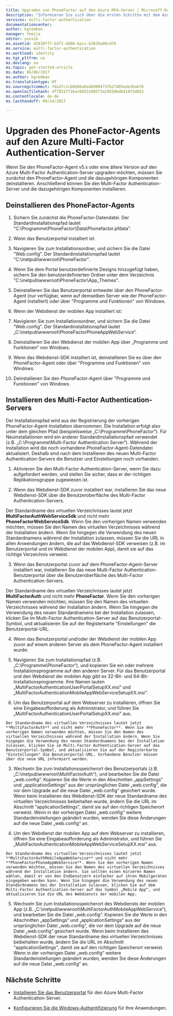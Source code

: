 ```yaml
---
title: Upgraden von PhoneFactor auf den Azure MFA-Server | Microsoft-Dokumentation
description: "Informieren Sie sich über die ersten Schritte mit dem Azure MFA-Server, wenn Sie ein Upgrade des älteren PhoneFactor-Agents ausführen möchten."
services: multi-factor-authentication
documentationcenter: 
author: kgremban
manager: femila
editor: yossib
ms.assetid: 42838ff7-bdf2-4d06-bacc-b3839a00cd76
ms.service: multi-factor-authentication
ms.workload: identity
ms.tgt_pltfrm: na
ms.devlang: na
ms.topic: get-started-article
ms.date: 06/06/2017
ms.author: kgremban
ms.translationtype: HT
ms.sourcegitcommit: fda37c1cb0b66a8adb989473f627405ede36ab76
ms.openlocfilehash: df7815ff16ac66531005f3a29550bdb419f3d052
ms.contentlocale: de-de
ms.lasthandoff: 09/14/2017

---
```

# <a name="upgrade-the-phonefactor-agent-to-azure-multi-factor-authentication-server"></a>Upgraden des PhoneFactor-Agents auf den Azure Multi-Factor Authentication-Server
Wenn Sie den PhoneFactor-Agent v5.x oder eine ältere Version auf den Azure Multi-Factor Authentication-Server upgraden möchten, müssen Sie zunächst den PhoneFactor-Agent und die dazugehörigen Komponenten deinstallieren. Anschließend können Sie den Multi-Factor Authentication-Server und die dazugehörigen Komponenten installieren.

## <a name="uninstall-the-phonefactor-agent"></a>Deinstallieren des PhoneFactor-Agents

1. Sichern Sie zunächst die PhoneFactor-Datendatei. Der Standardinstallationspfad lautet "C:\Programme\PhoneFactor\Data\Phonefactor.pfdata".

2. Wenn das Benutzerportal installiert ist:
  1. Navigieren Sie zum Installationsordner, und sichern Sie die Datei "Web.config". Der Standardinstallationspfad lautet "C:\inetpub\wwwroot\PhoneFactor".

  2. Wenn Sie dem Portal benutzerdefinierte Designs hinzugefügt haben, sichern Sie den benutzerdefinierten Ordner unter dem Verzeichnis "C:\inetpub\wwwroot\PhoneFactor\App_Themes".

  3. Deinstallieren Sie das Benutzerportal entweder über den PhoneFactor-Agent (nur verfügbar, wenn auf demselben Server wie der PhoneFactor-Agent installiert) oder über "Programme und Funktionen" von Windows.

3. Wenn der Webdienst der mobilen App installiert ist:

  1. Navigieren Sie zum Installationsordner, und sichern Sie die Datei "Web.config". Der Standardinstallationspfad lautet „C:\inetpub\wwwroot\PhoneFactorPhoneAppWebService“.

  2. Deinstallieren Sie den Webdienst der mobilen App über „Programme und Funktionen“ von Windows.

4. Wenn das Webdienst-SDK installiert ist, deinstallieren Sie es über den PhoneFactor-Agent oder über "Programme und Funktionen" von Windows.

5. Deinstallieren Sie den PhoneFactor-Agent über "Programme und Funktionen" von Windows.

## <a name="install-the-multi-factor-authentication-server"></a>Installieren des Multi-Factor Authentication-Servers

Der Installationspfad wird aus der Registrierung der vorherigen PhoneFactor-Agent-Installation übernommen. Die Installation erfolgt also unter dem gleichen Pfad (beispielsweise „C:\Programme\PhoneFactor“). Für Neuinstallationen wird ein anderer Standardinstallationspfad verwendet (z.B. „C:\Programme\Multi-Factor Authentication Server“). Während der Installation wird die noch vorhandene PhoneFactor-Agent-Datendatei aktualisiert. Deshalb sind nach dem Installieren des neuen Multi-Factor Authentication-Servers die Benutzer und Einstellungen noch vorhanden.

1. Aktivieren Sie den Multi-Factor Authentication-Server, wenn Sie dazu aufgefordert werden, und stellen Sie sicher, dass er der richtigen Replikationsgruppe zugewiesen ist.

2. Wenn das Webdienst-SDK zuvor installiert war, installieren Sie das neue Webdienst-SDK über die Benutzeroberfläche des Multi-Factor Authentication-Servers.

  Der Standardname des virtuellen Verzeichnisses lautet jetzt **MultiFactorAuthWebServiceSdk** und nicht mehr **PhoneFactorWebServiceSdk**. Wenn Sie den vorherigen Namen verwenden möchten, müssen Sie den Namen des virtuellen Verzeichnisses während der Installation ändern. Wenn Sie hingegen die Verwendung des neuen Standardnamens während der Installation zulassen, müssen Sie die URL in allen Anwendungen ändern, die auf das Webdienst-SDK verweisen (z.B. im Benutzerportal und im Webdienst der mobilen App), damit sie auf das richtige Verzeichnis verweist.

3. Wenn das Benutzerportal zuvor auf dem PhoneFactor-Agent-Server installiert war, installieren Sie das neue Multi-Factor Authentication-Benutzerportal über die Benutzeroberfläche des Multi-Factor Authentication-Servers.

  Der Standardname des virtuellen Verzeichnisses lautet jetzt **MultiFactorAuth** und nicht mehr **PhoneFactor**. Wenn Sie den vorherigen Namen verwenden möchten, müssen Sie den Namen des virtuellen Verzeichnisses während der Installation ändern. Wenn Sie hingegen die Verwendung des neuen Standardnamens bei der Installation zulassen, klicken Sie im Multi-Factor Authentication-Server auf das Benutzerportal-Symbol, und aktualisieren Sie auf der Registerkarte "Einstellungen" die Benutzerportal-URL.

4. Wenn das Benutzerportal und/oder der Webdienst der mobilen App zuvor auf einem anderen Server als dem PhoneFactor-Agent installiert wurde:

  1. Navigieren Sie zum Installationspfad (z.B. „C:\Programme\PhoneFactor“), und kopieren Sie ein oder mehrere Installationsprogramme auf den anderen Server. Für das Benutzerportal und den Webdienst der mobilen App gibt es 32-Bit- und 64-Bit-Installationsprogramme. Ihre Namen lauten „MultiFactorAuthenticationUserPortalSetupXX.msi“ und „MultiFactorAuthenticationMobileAppWebServiceSetupXX.msi“.

  2. Um das Benutzerportal auf dem Webserver zu installieren, öffnen Sie eine Eingabeaufforderung als Administrator, und führen Sie „MultiFactorAuthenticationUserPortalSetupXX.msi“ aus.

    Der Standardname des virtuellen Verzeichnisses lautet jetzt **MultiFactorAuth** und nicht mehr **PhoneFactor**. Wenn Sie den vorherigen Namen verwenden möchten, müssen Sie den Namen des virtuellen Verzeichnisses während der Installation ändern. Wenn Sie hingegen die Verwendung des neuen Standardnamens bei der Installation zulassen, klicken Sie im Multi-Factor Authentication-Server auf das Benutzerportal-Symbol, und aktualisieren Sie auf der Registerkarte "Einstellungen" die Benutzerportal-URL. Vorhandene Benutzer müssen über die neue URL informiert werden.

  3. Wechseln Sie zum Installationsspeicherort des Benutzerportals (z.B. „C:\inetpub\wwwroot\MultiFactorAuth“), und bearbeiten Sie die Datei „web.config“. Kopieren Sie die Werte in den Abschnitten „appSettings“ und „applicationSettings“ aus der ursprünglichen Datei „web.config“, die vor dem Upgrade auf die neue Datei „web.config“ gesichert wurde. Wenn beim Installieren des Webdienst-SDK der neue Standardname des virtuellen Verzeichnisses beibehalten wurde, ändern Sie die URL im Abschnitt "applicationSettings", damit sie auf den richtigen Speicherort verweist. Wenn in der vorherigen Datei „web.config“ weitere Standardeinstellungen geändert wurden, wenden Sie diese Änderungen auf die neue Datei „web.config“ an.

  4. Um den Webdienst der mobilen App auf dem Webserver zu installieren, öffnen Sie eine Eingabeaufforderung als Administrator, und führen Sie „MultiFactorAuthenticationMobileAppWebServiceSetupXX.msi“ aus.

    Der Standardname des virtuellen Verzeichnisses lautet jetzt **MultiFactorAuthMobileAppWebService** und nicht mehr **PhoneFactorPhoneAppWebService**. Wenn Sie den vorherigen Namen verwenden möchten, müssen Sie den Namen des virtuellen Verzeichnisses während der Installation ändern. Sie sollten einen kürzeren Namen wählen, damit er von den Endbenutzern einfacher auf ihren Mobilgeräten eingegeben werden kann. Wenn Sie hingegen die Verwendung des neuen Standardnamens bei der Installation zulassen, klicken Sie auf dem Multi-Factor Authentication-Server auf das Symbol „Mobile App“, und aktualisieren Sie die URL des Webdiensts der mobilen App.

  5. Wechseln Sie zum Installationsspeicherort des Webdiensts der mobilen App (z.B. „C:\inetpub\wwwroot\MultiFactorAuthMobileAppWebService“), und bearbeiten Sie die Datei „web.config“. Kopieren Sie die Werte in den Abschnitten „appSettings“ und „applicationSettings“ aus der ursprünglichen Datei „web.config“, die vor dem Upgrade auf die neue Datei „web.config“ gesichert wurde. Wenn beim Installieren des Webdienst-SDK der neue Standardname des virtuellen Verzeichnisses beibehalten wurde, ändern Sie die URL im Abschnitt "applicationSettings", damit sie auf den richtigen Speicherort verweist. Wenn in der vorherigen Datei „web.config“ weitere Standardeinstellungen geändert wurden, wenden Sie diese Änderungen auf die neue Datei „web.config“ an.

## <a name="next-steps"></a>Nächste Schritte

- [Installieren Sie das Benutzerportal](multi-factor-authentication-get-started-portal.md) für den Azure Multi-Factor Authentication-Server.

- [Konfigurieren Sie die Windows-Authentifizierung](multi-factor-authentication-get-started-server-windows.md) für Ihre Anwendungen. 

